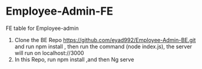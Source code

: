 # Employee-Admin-FE
FE table for Employee-admin

1. Clone the BE Repo <https://github.com/eyad992/Employee-Admin-BE.git> and run npm install , then run the command (node index.js), the server will run on localhost://3000
2. In this Repo, run npm install ,and then Ng serve
